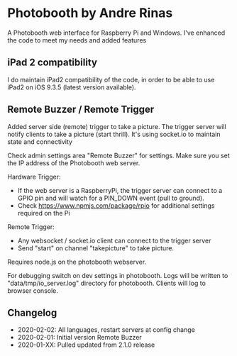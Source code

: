 # Photobooth by Andre Rinas
A Photobooth web interface for Raspberry Pi and Windows. I've enhanced the code to meet my needs and added features

## iPad 2 compatibility
I do maintain iPad2 compatibility of the code, in order to be able to use iPad2 on iOS 9.3.5 (latest version available).

## Remote Buzzer / Remote Trigger
Added server side (remote) trigger to take a picture. The trigger server will notify clients to take a picture (start thrill). It's using socket.io to maintain state and connectivity

Check admin settings area "Remote Buzzer" for settings. Make sure you set the IP address of the Photobooth web server.

Hardware Trigger:
- If the web server is a RaspberryPi, the trigger server can connect to a GPIO pin and will watch for a PIN_DOWN event (pull to ground). 
- Check https://www.npmjs.com/package/rpio for additional settings required on the Pi

Remote Trigger:
- Any websocket / socket.io client can connect to the trigger server
- Send "start" on channel "takepicture" to take picture.

Requires node.js on the photobooth webserver. 

For debugging switch on dev settings in photobooth. Logs will be written to "data/tmp/io_server.log"  directory for photobooth. Clients will log to browser console. 


## Changelog
- 2020-02-02: All languages, restart servers at config change
- 2020-02-01: Initial version Remote Buzzer
- 2020-01-XX: Pulled updated from 2.1.0 release
